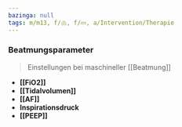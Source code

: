 ```yaml
---
bazinga: null
tags: m/m13, f/🫁, f/💤, a/Intervention/Therapie
---
```

### Beatmungsparameter
> Einstellungen bei maschineller [[Beatmung]]
- **[[FiO2]]**
- **[[Tidalvolumen]]**
- **[[AF]]**
- **Inspirationsdruck**
- **[[PEEP]]**